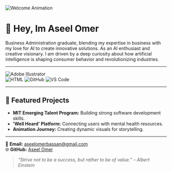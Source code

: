 ![Welcome Animation](https://i.giphy.com/media/v1.Y2lkPTc5MGI3NjExeGFib3Fjc282ajF6cHRpMzU5ZnhmMGUxbzZoaTZ3cXgxeDNubmlkdiZlcD12MV9pbnRlcm5hbF9naWZfYnlfaWQmY3Q9Zw/xUA7aXVM5862E2XRXq/giphy.gif)

# <span class="wave-hand">👋</span> Hey, Im Aseel Omer

Business Administration graduate, blending my expertise in business with my love for AI to create innovative solutions. As an AI enthusiast and creative visionary. I am driven by a deep curiosity about how artificial intelligence is shaping consumer behavior and revolutionizing industries.

---
![Adobe Illustrator](https://img.shields.io/badge/Adobe%20Illustrator-FF9A00?style=for-the-badge&logo=adobeillustrator&logoColor=white)  
![HTML](https://img.shields.io/badge/HTML-E34F26?style=for-the-badge&logo=html5&logoColor=white)
![GitHub](https://img.shields.io/badge/GitHub-181717?style=for-the-badge&logo=github&logoColor=white)
![VS Code](https://img.shields.io/badge/VS%20Code-007ACC?style=for-the-badge&logo=visualstudiocode&logoColor=white)

---

## 🌟 **Featured Projects**  

- **MIT Emerging Talent Program:** Building strong software development skills.
- **'Well Heard' Platform:** Connecting users with mental health resources.  
- **Animation Journey:** Creating dynamic visuals for storytelling.  

---

📧 **Email:** [aseelomerbassan@gmail.com](mailto:aseelomerbassan@gmail.com)  
🌐 **GitHub:** [Aseel Omer](<https://github.com/aseelomer>)
> _“Strive not to be a success, but rather to be of value.” – Albert Einstein_
